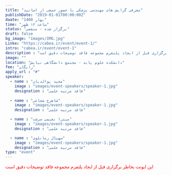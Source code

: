 ```yaml
---
title: "معرفی گرایش های مهندسی پزشکی با حضور جمعی از اساتید"
publishDate: "2019-01-01T00:00:00Z"
daate: "1400 بهار"
time: "ساعت ۱۲ ظهر"
status: "برگزار شده - منقضی"
draft: false
bg_image: "images/IMG.jpg"
Linke: "https://cabea.ir/event/event-1/"
intro: "cabea.ir/event/event-1"
description : "این ایونت بخاطر برگزاری قبل از ایجاد پلتفرم مجموعه فاقد توضیحات دقیق است"
image: ""
location: "دانشکده علوم پایه - مجتمع دانشگاهی نیایش"
fee: "رایگان"
apply_url : "#"
speaker:
  - name : "مجید پوالدیان"
    image : "images/event-speakers/speaker-1.jpg"
    designation : "فاقد مرتبه علمی"
  
  - name : "شاهرخ شجاعی"
    image : "images/event-speakers/speaker-1.jpg"
    designation : "فاقد مرتبه علمی"

  - name : "میترا نعیمی سرشت"
    image : "images/event-speakers/speaker-1.jpg"
    designation : "فاقد مرتبه علمی"

  - name : "سهیال زمانلوی"
    image : "images/event-speakers/speaker-1.jpg"
    designation : "فاقد مرتبه علمی"
type: "event"
---
```


<p style="color: red;">این ایونت بخاطر برگزاری قبل از ایجاد پلتفرم مجموعه فاقد توضیحات دقیق است</p>